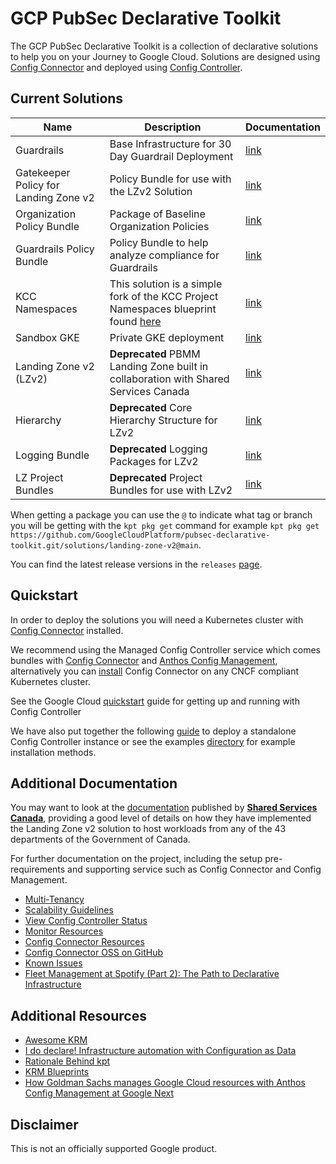 # GCP PubSec Declarative Toolkit

The GCP PubSec Declarative Toolkit is a collection of declarative solutions to help you on your Journey to Google Cloud. Solutions are designed using [Config Connector](https://cloud.google.com/config-connector/docs/overview) and deployed using [Config Controller](https://cloud.google.com/anthos-config-management/docs/concepts/config-controller-overview).

## Current Solutions

| Name | Description | Documentation |
| --- | --- | --- |
| Guardrails | Base Infrastructure for 30 Day Guardrail Deployment | [link](https://github.com/GoogleCloudPlatform/pubsec-declarative-toolkit/tree/main/solutions/guardrails) |
| Gatekeeper Policy for Landing Zone v2 | Policy Bundle for use with the LZv2 Solution | [link](https://github.com/GoogleCloudPlatform/pubsec-declarative-toolkit/tree/main/solutions/gatekeeper-policies) |
| Organization Policy Bundle | Package of Baseline Organization Policies | [link](https://github.com/GoogleCloudPlatform/pubsec-declarative-toolkit/tree/main/solutions/org-policies) |
| Guardrails Policy Bundle | Policy Bundle to help analyze compliance for Guardrails |  [link](https://github.com/GoogleCloudPlatform/pubsec-declarative-toolkit/tree/main/solutions/guardrails-policies) |
| KCC Namespaces | This solution is a simple fork of the KCC Project Namespaces blueprint found [here](https://cloud.google.com/anthos-config-management/docs/tutorials/project-namespace-blueprint) | [link](https://github.com/GoogleCloudPlatform/pubsec-declarative-toolkit/tree/main/solutions/kcc-namespaces) |
| Sandbox GKE | Private GKE deployment | [link](https://github.com/GoogleCloudPlatform/pubsec-declarative-toolkit/tree/main/solutions/sandbox-gke) |
| Landing Zone v2 (LZv2) | **Deprecated** PBMM Landing Zone built in collaboration with Shared Services Canada |  [link](https://github.com/GoogleCloudPlatform/pubsec-declarative-toolkit/tree/main/solutions/landing-zone-v2) |
| Hierarchy | **Deprecated** Core Hierarchy Structure for LZv2 | [link](https://github.com/GoogleCloudPlatform/pubsec-declarative-toolkit/tree/main/solutions/hierarchy) |
| Logging Bundle | **Deprecated** Logging Packages for LZv2 | [link](https://github.com/GoogleCloudPlatform/pubsec-declarative-toolkit/tree/main/solutions/logging) |
| LZ Project Bundles | **Deprecated** Project Bundles for use with LZv2 | [link](https://github.com/GoogleCloudPlatform/pubsec-declarative-toolkit/tree/main/solutions/project) |

When getting a package you can use the `@` to indicate what tag or branch you will be getting with the `kpt pkg get` command for example `kpt pkg get https://github.com/GoogleCloudPlatform/pubsec-declarative-toolkit.git/solutions/landing-zone-v2@main`.

You can find the latest release versions in the `releases` [page](https://github.com/GoogleCloudPlatform/pubsec-declarative-toolkit/releases).

## Quickstart

In order to deploy the solutions you will need a Kubernetes cluster with [Config Connector](https://cloud.google.com/config-connector/docs/overview) installed.

We recommend using the Managed Config Controller service which comes bundles with [Config Connector](https://cloud.google.com/config-connector/docs/overview) and [Anthos Config Management](https://cloud.google.com/anthos/config-management), alternatively you can [install](https://cloud.google.com/config-connector/docs/how-to/advanced-install#manual) Config Connector on any CNCF compliant Kubernetes cluster.

See the Google Cloud [quickstart](https://cloud.google.com/anthos-config-management/docs/tutorials/manage-resources-config-controller) guide for getting up and running with Config Controller

We have also put together the following [guide](docs/advanced-install.md) to deploy a standalone Config Controller instance or see the examples [directory](examples/) for example installation methods.

## Additional Documentation

You may want to look at the [documentation](https://github.com/ssc-spc-ccoe-cei/gcp-documentation) published by **[Shared Services Canada](https://www.canada.ca/en/shared-services.html)**, providing a good level of details on how they have implemented the Landing Zone v2 solution to host workloads from any of the 43 departments of the Government of Canada.

For further documentation on the project, including the setup pre-requirements and supporting service such as Config Connector and Config Management.

- [Multi-Tenancy](https://cloud.google.com/anthos-config-management/docs/tutorials/project-namespace-blueprint)
- [Scalability Guidelines](https://cloud.google.com/anthos-config-management/docs/concepts/config-controller-scalability)
- [View Config Controller Status](https://cloud.google.com/anthos-config-management/docs/how-to/config-controller-repo-status)
- [Monitor Resources](https://cloud.google.com/config-connector/docs/how-to/monitoring-your-resources)
- [Config Connector Resources](https://cloud.google.com/config-connector/docs/reference/overview)
- [Config Connector OSS on GitHub](https://github.com/GoogleCloudPlatform/k8s-config-connector)
- [Known Issues](docs/issues.md)
- [Fleet Management at Spotify (Part 2): The Path to Declarative Infrastructure](https://engineering.atspotify.com/2023/05/fleet-management-at-spotify-part-2-the-path-to-declarative-infrastructure/)

## Additional Resources

- [Awesome KRM](https://github.com/askmeegs/learn-krm)
- [I do declare! Infrastructure automation with Configuration as Data](https://cloud.google.com/blog/products/containers-kubernetes/understanding-configuration-as-data-in-kubernetes)
- [Rationale Behind kpt](https://kpt.dev/guides/rationale)
- [KRM Blueprints](https://github.com/GoogleCloudPlatform/blueprints)
- [How Goldman Sachs manages Google Cloud resources with Anthos Config Management at Google Next](https://www.youtube.com/watch?v=5ENId064XLo)

## Disclaimer

This is not an officially supported Google product.
